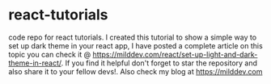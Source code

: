 # react-tutorials
code repo for react tutorials.
I created this tutorial to show a simple way to set up dark theme in your react app, I have posted a complete article on this topic you can check it @ https://milddev.com/react/set-up-light-and-dark-theme-in-react/. If you find it helpful don't forget to star the repository and also share it to your fellow devs!. Also check my blog at https://milddev.com
